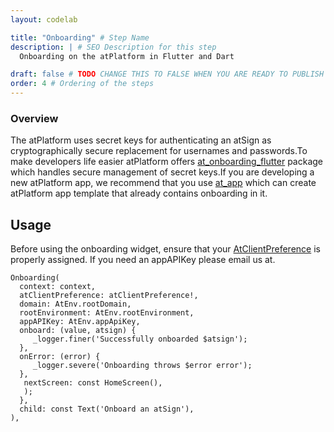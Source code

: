```yaml
---
layout: codelab

title: "Onboarding" # Step Name
description: | # SEO Description for this step
  Onboarding on the atPlatform in Flutter and Dart

draft: false # TODO CHANGE THIS TO FALSE WHEN YOU ARE READY TO PUBLISH THE PAGE
order: 4 # Ordering of the steps
---
```


### Overview

The atPlatform uses secret keys for authenticating an atSign as cryptographically secure replacement for usernames and passwords.To make developers life easier atPlatform offers [at_onboarding_flutter](https://pub.dev/packages/at_onboarding_flutter) package which handles secure management of secret keys.If you are developing a new atPlatform app, we recommend that you use [at_app](https://pub.dev/packages/at_app) which can create atPlatform app template that already contains onboarding in it.

## Usage

Before using the onboarding widget, ensure that your [AtClientPreference](https://docs.google.com/document/d/14PZ-FHV9djBJL1RR8G8aYd6qxiWErBJEvRW9hD0pfNQ/edit#heading=h.yept27gyvv8g) is properly assigned.
If you need an appAPIKey please email us at.

```
Onboarding(
  context: context,
  atClientPreference: atClientPreference!,
  domain: AtEnv.rootDomain,
  rootEnvironment: AtEnv.rootEnvironment,
  appAPIKey: AtEnv.appApiKey,
  onboard: (value, atsign) {
     _logger.finer('Successfully onboarded $atsign');
  },
  onError: (error) {
     _logger.severe('Onboarding throws $error error');
  },
   nextScreen: const HomeScreen(),
   );
  },
  child: const Text('Onboard an atSign'),
),
```

